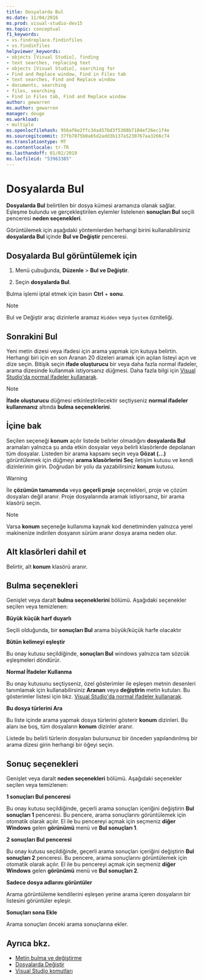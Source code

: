 ```yaml
---
title: Dosyalarda Bul
ms.date: 11/04/2016
ms.prod: visual-studio-dev15
ms.topic: conceptual
f1_keywords:
- vs.findreplace.findinfiles
- vs.findinfiles
helpviewer_keywords:
- objects [Visual Studio], finding
- text searches, replacing text
- objects [Visual Studio], searching for
- Find and Replace window, Find in Files tab
- text searches, Find and Replace window
- documents, searching
- files, searching
- Find in Files tab, Find and Replace window
author: gewarren
ms.author: gewarren
manager: douge
ms.workload:
- multiple
ms.openlocfilehash: 956af6e2ffc34a457bd3f5308b7104ef26ec1f4e
ms.sourcegitcommit: 37fb7075b0a65d2add3b137a5230767aa3266c74
ms.translationtype: MT
ms.contentlocale: tr-TR
ms.lasthandoff: 01/02/2019
ms.locfileid: "53963385"
---
```

# <a name="find-in-files"></a>Dosyalarda Bul

**Dosyalarda Bul** belirtilen bir dosya kümesi aramanıza olanak sağlar. Eşleşme bulundu ve gerçekleştirilen eylemler listelenen **sonuçları Bul** seçili penceresi **neden seçenekleri**.

Görüntülemek için aşağıdaki yöntemlerden herhangi birini kullanabilirsiniz **dosyalarda Bul** içinde **Bul ve Değiştir** penceresi.

## <a name="to-display-find-in-files"></a>Dosyalarda Bul görüntülemek için

1. Menü çubuğunda, **Düzenle** > **Bul ve Değiştir**.

1. Seçin **dosyalarda Bul**.

Bulma işlemi iptal etmek için basın **Ctrl** + **sonu**.

> [!NOTE]
> Bul ve Değiştir araç dizinlerle aramaz `Hidden` veya `System` özniteliği.

## <a name="find-what"></a>Sonrakini Bul

Yeni metin dizesi veya ifadesi için arama yapmak için kutuya belirtin. Herhangi biri için en son Aranan 20 dizeleri aramak için açılan listeyi açın ve dize seçin. Bitişik seçin **ifade oluşturucu** bir veya daha fazla normal ifadeler, arama dizesinde kullanmak istiyorsanız düğmesi. Daha fazla bilgi için [Visual Studio'da normal ifadeler kullanarak](../ide/using-regular-expressions-in-visual-studio.md).

> [!NOTE]
> **İfade oluşturucu** düğmesi etkinleştirilecektir seçtiyseniz **normal ifadeler kullanmanız** altında **bulma seçeneklerini**.

## <a name="look-in"></a>İçine bak

Seçilen seçeneği **konum** açılır listede belirler olmadığını **dosyalarda Bul** aramaları yalnızca şu anda etkin dosyalar veya belirli klasörlerde depolanan tüm dosyalar. Listeden bir arama kapsamı seçin veya **Gözat (...)**  görüntülemek için düğmeyi **arama klasörlerini Seç** iletişim kutusu ve kendi dizinlerinin girin. Doğrudan bir yolu da yazabilirsiniz **konum** kutusu.

> [!WARNING]
> İle **çözümün tamamında** veya **geçerli proje** seçenekleri, proje ve çözüm dosyaları değil aranır. Proje dosyalarında aramak istiyorsanız, bir arama klasörü seçin.

> [!NOTE]
> Varsa **konum** seçeneğe kullanıma kaynak kod denetiminden yalnızca yerel makinenize indirilen dosyanın sürüm aranır dosya arama neden olur.

## <a name="include-subfolders"></a>Alt klasörleri dahil et

Belirtir, alt **konum** klasörü aranır.

## <a name="find-options"></a>Bulma seçenekleri

Genişlet veya daralt **bulma seçeneklerini** bölümü. Aşağıdaki seçenekler seçilen veya temizlenen:

**Büyük küçük harf duyarlı**

Seçili olduğunda, bir **sonuçları Bul** arama büyük/küçük harfe olacaktır

**Bütün kelimeyi eşleştir**

Bu onay kutusu seçildiğinde, **sonuçları Bul** windows yalnızca tam sözcük eşleşmeleri döndürür.

**Normal İfadeler Kullanma**

Bu onay kutusunu seçtiyseniz, özel gösterimler ile eşleşen metnin desenleri tanımlamak için kullanabilirsiniz **Aranan** veya **değiştirin** metin kutuları. Bu gösterimler listesi için bkz. [Visual Studio'da normal ifadeler kullanarak](../ide/using-regular-expressions-in-visual-studio.md).

**Bu dosya türlerini Ara**

Bu liste içinde arama yapmak dosya türlerini gösterir **konum** dizinleri. Bu alanı ise boş, tüm dosyaların **konum** dizinler aranır.

Listede bu belirli türlerin dosyaları bulursunuz bir önceden yapılandırılmış bir arama dizesi girin herhangi bir öğeyi seçin.

## <a name="result-options"></a>Sonuç seçenekleri

Genişlet veya daralt **neden seçenekleri** bölümü. Aşağıdaki seçenekler seçilen veya temizlenen:

**1 sonuçları Bul penceresi**

Bu onay kutusu seçildiğinde, geçerli arama sonuçları içeriğini değiştirin **Bul sonuçları 1** penceresi. Bu pencere, arama sonuçlarını görüntülemek için otomatik olarak açılır. El ile bu pencereyi açmak için seçmeniz **diğer Windows** gelen **görünümü** menü ve **Bul sonuçları 1**.

**2 sonuçları Bul penceresi**

Bu onay kutusu seçildiğinde, geçerli arama sonuçları içeriğini değiştirin **Bul sonuçları 2** penceresi. Bu pencere, arama sonuçlarını görüntülemek için otomatik olarak açılır. El ile bu pencereyi açmak için seçmeniz **diğer Windows** gelen **görünümü** menü ve **Bul sonuçları 2**.

**Sadece dosya adlarını görüntüler**

Arama görüntüleme kendilerini eşleşen yerine arama içeren dosyaların bir listesini görüntüler eşleşir.

**Sonuçları sona Ekle**

Arama sonuçları önceki arama sonuçlarına ekler.

## <a name="see-also"></a>Ayrıca bkz.

- [Metin bulma ve değiştirme](../ide/finding-and-replacing-text.md)
- [Dosyalarda Değiştir](../ide/replace-in-files.md)
- [Visual Studio komutları](../ide/reference/visual-studio-commands.md)